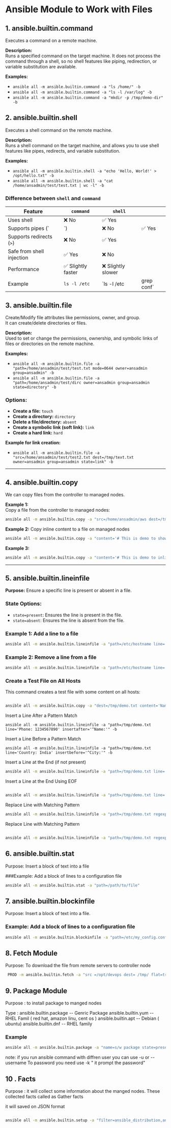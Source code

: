 # Ansible Module to Work with Files

## 1. ansible.builtin.command
Executes a command on a remote machine.

**Description:**  
Runs a specified command on the target machine. It does not process the command through a shell, so no shell features like piping, redirection, or variable substitution are available.

**Examples:**
- `ansible all -m ansible.builtin.command -a "ls /home/" -b`
- `ansible all -m ansible.builtin.command -a "ls -l /var/log" -b`
- `ansible all -m ansible.builtin.command -a "mkdir -p /tmp/demo-dir" -b`


## 2. ansible.builtin.shell
Executes a shell command on the remote machine.

**Description:**  
Runs a shell command on the target machine, and allows you to use shell features like pipes, redirects, and variable substitution.

**Examples:**
- `ansible all -m ansible.builtin.shell -a "echo 'Hello, World!' > /opt/hello.txt" -b`
- `ansible all -m ansible.builtin.shell -a "cat /home/ansadmin/test/test.txt | wc -l" -b`

### Difference between `shell` and `command`

| Feature                   | `command`         | `shell`           |             |
| ------------------------- | ----------------- | ----------------- | ----------- |
| Uses shell                | ❌ No              | ✅ Yes             |             |
| Supports pipes (`|`)      | ❌ No              | ✅ Yes             |             |
| Supports redirects (`>`)  | ❌ No              | ✅ Yes             |             |
| Safe from shell injection | ✅ Yes             | ❌ No              |             |
| Performance               | ✅ Slightly faster | ❌ Slightly slower |             |
| Example                   | `ls -l /etc`      | `ls -l /etc | grep conf` |             |

## 3. ansible.builtin.file

Create/Modify file attributes like permissions, owner, and group.  
It can create/delete directories or files.

**Description:**  
Used to set or change the permissions, ownership, and symbolic links of files or directories on the remote machine.

**Examples:**
- `ansible all -m ansible.builtin.file -a "path=/home/ansadmin/test/test.txt mode=0644 owner=ansadmin group=ansadmin" -b`
- `ansible all -m ansible.builtin.file -a "path=/home/ansadmin/test/dirc owner=ansadmin group=ansadmin state=directory" -b`

### Options:
- **Create a file:** `touch`
- **Create a directory:** `directory`
- **Delete a file/directory:** `absent`
- **Create a symbolic link (soft link):** `link`
- **Create a hard link:** `hard`

**Example for link creation:**
- `ansible all -m ansible.builtin.file -a "src=/home/ansadmin/test/test2.txt dest=/tmp/text.txt owner=ansadmin group=ansadmin state=link" -b`


--------------------------------------------------------------------------------------- 

## 4. ansible.builtin.copy

We can copy files from the controller to managed nodes.

**Example 1:**  
Copy a file from the controller to managed nodes:
```bash
ansible all -m ansible.builtin.copy -a "src=/home/ansadmin/aws dest=/tmp" -b
``` 
**Example 2:** 
Copy inline content to a file on managed nodes 
```bash
ansible all -m ansible.builtin.copy -a "content='# This is demo to show inline content to file \n' dest=/tmp/aws" -b
```
**Example 3:**

```bash
ansible all -m ansible.builtin.copy -a "content='# This is demo to inline content to file \n' dest=/tmp/aws backup=true" -b
``` 


------------------------------------------- 
## 5. ansible.builtin.lineinfile

**Purpose:** Ensure a specific line is present or absent in a file.

### State Options:
- `state=present`: Ensures the line is present in the file.
- `state=absent`: Ensures the line is absent from the file.

### Example 1: Add a line to a file
```bash
ansible all -m ansible.builtin.lineinfile -a "path=/etc/hostname line='newhostname' state=present create=yes"
```
### Example 2: Remove a line from a file
```bash
ansible all -m ansible.builtin.lineinfile -a "path=/etc/hostname line='oldhostname' state=absent"

``` 
### Create a Test File on All Hosts

This command creates a test file with some content on all hosts:
```bash

ansible all -m ansible.builtin.copy -a "dest=/tmp/demo.txt content='Name: Alice\nAge: 30\nCity: Mumbai\n'"

``` 
Insert a Line After a Pattern Match 

``` 
ansible all -m ansible.builtin.lineinfile -a "path=/tmp/demo.txt line='Phone: 1234567890' insertafter='^Name:'" -b

``` 

Insert a Line Before a Pattern Match
``` 
ansible all -m ansible.builtin.lineinfile -a "path=/tmp/demo.txt line='Country: India' insertbefore='^City:'" -b

```
Insert a Line at the End (if not present)

``` bash 
ansible all -m ansible.builtin.lineinfile -a "path=/tmp/demo.txt line='Email: alice@example.com'"
``` 
Insert a Line at the End Using EOF

```bash 

ansible all -m ansible.builtin.lineinfile -a "path=/tmp/demo.txt line='--- End of File ---' insertafter=EOF"

``` 

Replace Line with Matching Pattern 
 
 ``` bash 
ansible all -m ansible.builtin.lineinfile -a "path=/tmp/demo.txt regexp='^City:' line='City: Chennai'"
``` 
Replace Line with Matching Pattern

``` bash 

ansible all -m ansible.builtin.lineinfile -a "path=/tmp/demo.txt regexp='^Phone:' state=absent"

``` 

## 6. ansible.builtin.stat

Purpose: Insert a block of text into a file 

###Example: Add a block of lines to a configuration file

``` bash 
ansible all -m ansible.builtin.stat -a "path=/path/to/file"

``` 

## 7. ansible.builtin.blockinfile

Purpose: Insert a block of text into a file.

### Example: Add a block of lines to a configuration file

``` bash 
ansible all -m ansible.builtin.blockinfile -a "path=/etc/my_config.conf block='[section1]\noption1=value1\noption2=value2' state=present"
``` 
## 8. Fetch Module 
Purpose: To download the file from remote servers to controller node 
``` bash
 PROD -m ansible.builtin.fetch -a "src =/opt/devops dest= /tmp/ flat=true" -b 
``` 
## 9. Package Module 

Purpose : to install package to manged nodes 

Type :  ansible.builtin.package  -- Genric Package 
        ansible.builtin.yum -- RHEL Famil ( red hat, amazon linu, cent os )
        ansible.builtin.apt -- Debian ( ubuntu)
        ansible.builtin.dnf -- RHEL family 

### Example 

``` bash
ansible all -m ansible.builtin.package -a "name=s/w package state=present/absent/latest/started/enabled/restared" 

``` 

note: if you run ansible command with diffren user you can use -u or --username 
To password you need use -k " it prompt the password" 

## 10 . Facts 

Purpose : it will collect some information about the manged nodes. These collected facts called as Gather facts 

it will saved on JSON format 

``` bash 

ansible all -m ansible.builtin.setup -a "filter=ansible_distribution,ansible_uptime_seconds" 

``` 




 